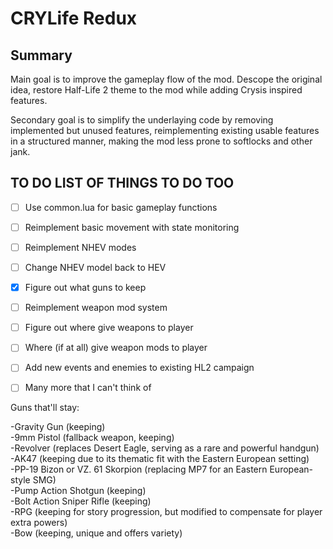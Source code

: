 # CRYLife Redux

## Summary
Main goal is to improve the gameplay flow of the mod.
Descope the original idea, restore Half-Life 2 theme to the mod while adding Crysis inspired features.

Secondary goal is to simplify the underlaying code by removing implemented but unused features, reimplementing existing usable features in a structured manner, making the mod less prone to softlocks and other jank.


## TO DO LIST OF THINGS TO DO TOO
- [ ] Use common.lua for basic gameplay functions
- [ ] Reimplement basic movement with state monitoring
- [ ] Reimplement NHEV modes
- [ ] Change NHEV model back to HEV
- [x] Figure out what guns to keep
- [ ] Reimplement weapon mod system
- [ ] Figure out where give weapons to player
- [ ] Where (if at all) give weapon mods to player
- [ ] Add new events and enemies to existing HL2 campaign
- [ ] Many more that I can't think of 


Guns that'll stay:

-Gravity Gun (keeping)<br>
-9mm Pistol (fallback weapon, keeping)<br>
-Revolver (replaces Desert Eagle, serving as a rare and powerful handgun)<br>
-AK47 (keeping due to its thematic fit with the Eastern European setting)<br>
-PP-19 Bizon or VZ. 61 Skorpion (replacing MP7 for an Eastern European-style SMG)<br>
-Pump Action Shotgun (keeping)<br>
-Bolt Action Sniper Rifle (keeping)<br>
-RPG (keeping for story progression, but modified to compensate for player extra powers)<br>
-Bow (keeping, unique and offers variety)
